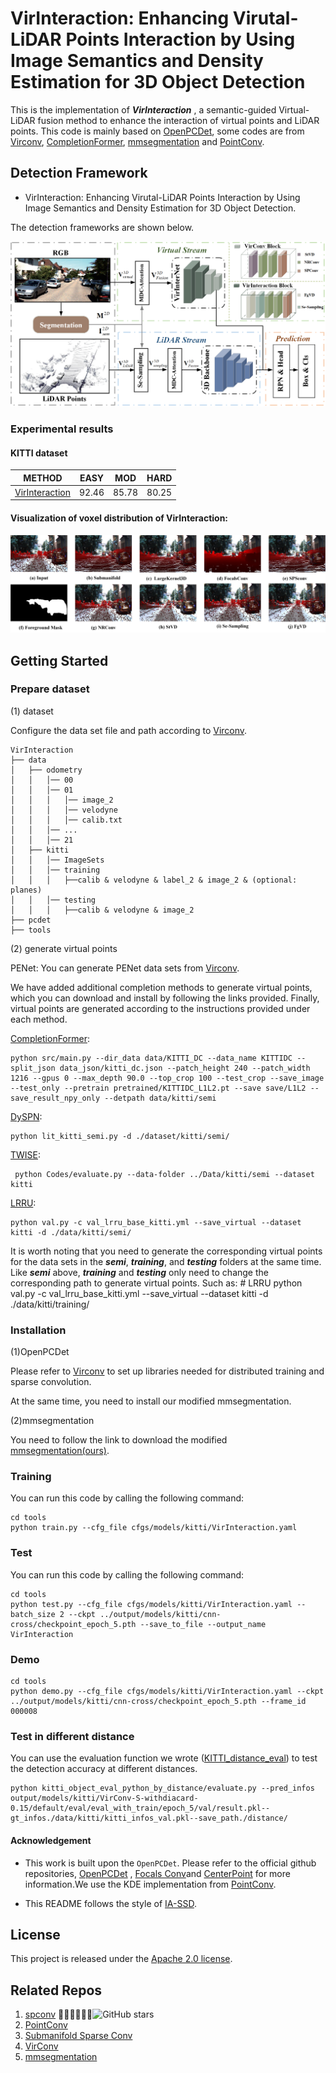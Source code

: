 # VirInteraction: Enhancing Virutal-LiDAR Points Interaction by Using Image Semantics and Density Estimation for 3D Object Detection

This is the implementation of ***VirInteraction*** ,  a semantic-guided Virtual-LiDAR fusion method to enhance the interaction of virtual points and LiDAR points. This code is mainly based on [OpenPCDet](https://github.com/open-mmlab/OpenPCDet), some codes are from [Virconv](https://github.com/hailanyi/TED), [CompletionFormer](https://github.com/youmi-zym/CompletionFormer), [mmsegmentation](https://github.com/open-mmlab/mmsegmentation/tree/main) and [PointConv](https://github.com/DylanWusee/pointconv).

## Detection Framework

* VirInteraction: Enhancing Virutal-LiDAR Points Interaction by Using Image Semantics and Density Estimation for 3D Object Detection.

The detection frameworks are shown below.

![](./tools/image/total.png)

### Experimental results

#### KITTI dataset

| METHOD                                                        | EASY  | MOD   | HARD  |
| ------------------------------------------------------------- | ----- | ----- | ----- |
| [VirInteraction](tools/cfgs/models/kitti/VirInteraction.yaml) | 92.46 | 85.78 | 80.25 |

#### Visualization of voxel distribution of VirInteraction:

![loadingag1489](./tools/image/vision_difference.png)

## Getting Started

### Prepare dataset

(1) dataset

Configure the data set file and path according to [Virconv](Virconv.md).

```
VirInteraction
├── data
│   ├── odometry
│   │   │── 00
│   │   │── 01
│   │   │   │── image_2
│   │   │   │── velodyne
│   │   │   │── calib.txt
│   │   │── ...
│   │   │── 21
│   ├── kitti
│   │   │── ImageSets
│   │   │── training
│   │   │   ├──calib & velodyne & label_2 & image_2 & (optional: planes)
│   │   │── testing
│   │   │   ├──calib & velodyne & image_2
├── pcdet
├── tools
```

(2) generate virtual points

PENet: You can generate PENet data sets from [Virconv](Virconv.md).

We have added additional completion methods to generate virtual points, which you can download and install by following the links provided. Finally, virtual points are generated according to the instructions provided under each method.

[CompletionFormer](https://pan.baidu.com/s/1GfV_PK2YVpf0Myctp0YhDA?pwd=04if):

```
python src/main.py --dir_data data/KITTI_DC --data_name KITTIDC --split_json data_json/kitti_dc.json --patch_height 240 --patch_width 1216 --gpus 0 --max_depth 90.0 --top_crop 100 --test_crop --save_image --test_only --pretrain pretrained/KITTIDC_L1L2.pt --save save/L1L2 --save_result_npy_only --detpath data/kitti/semi
```

[DySPN](https://pan.baidu.com/s/1TdF1P1NlaCaKG42eRnBV9A?pwd=jk3a): 

```
python lit_kitti_semi.py -d ./dataset/kitti/semi/
```

[TWISE](https://pan.baidu.com/s/1kLyjNsJZieyovMpqT03FKQ?pwd=cpun): 

```
 python Codes/evaluate.py --data-folder ../Data/kitti/semi --dataset kitti
```

[LRRU](https://pan.baidu.com/s/1BC2q3rcWAImIauaVVufNbA?pwd=78xc): 

```
python val.py -c val_lrru_base_kitti.yml --save_virtual --dataset kitti -d ./data/kitti/semi/
```

It is worth noting that you need to generate the corresponding virtual points for the data sets in the ***semi***, ***training***, and ***testing*** folders at the same time.  Like ***semi*** above, ***training*** and ***testing*** only need to change the corresponding path to generate virtual points. Such as:
    # LRRU
    python val.py -c val_lrru_base_kitti.yml --save_virtual --dataset kitti -d ./data/kitti/training/

### Installation

(1)OpenPCDet

Please refer to [Virconv](Virconv.md) to set up libraries needed for distributed training and sparse convolution.

At the same time, you need to install our modified mmsegmentation.

(2)mmsegmentation

You need to follow the link to download the modified [mmsegmentation(ours)](https://pan.baidu.com/s/1XK4pPRe1LBsAjuknTF1wDQ?pwd=myrk).

### Training

You can run this code by calling the following command:

```
cd tools
python train.py --cfg_file cfgs/models/kitti/VirInteraction.yaml
```

### Test

You can run this code by calling the following command:

```
cd tools
python test.py --cfg_file cfgs/models/kitti/VirInteraction.yaml --batch_size 2 --ckpt ../output/models/kitti/cnn-cross/checkpoint_epoch_5.pth --save_to_file --output_name VirInteraction
```

### Demo

```
cd tools
python demo.py --cfg_file cfgs/models/kitti/VirInteraction.yaml --ckpt ../output/models/kitti/cnn-cross/checkpoint_epoch_5.pth --frame_id 000008
```

### Test in different distance

You can use the evaluation function we wrote ([KITTI_distance_eval](https://pan.baidu.com/s/1Xl3Dqn6moiIofulQ1pd-zw?pwd=quhw)) to test the detection accuracy at different distances.

```
python kitti_object_eval_python_by_distance/evaluate.py --pred_infos output/models/kitti/VirConv-S-withdiacard-0.15/default/eval/eval_with_train/epoch_5/val/result.pkl--gt_infos./data/kitti/kitti_infos_val.pkl--save_path./distance/
```

#### Acknowledgement

* This work is built upon the `OpenPCDet`. Please refer to the official github repositories, [OpenPCDet](https://github.com/open-mmlab/OpenPCDet) , [Focals Conv](https://github.com/dvlab-research/FocalsConv/tree/master)and [CenterPoint](https://github.com/tianweiy/CenterPoint) for more information.We use the KDE implementation from [PointConv](https://github.com/DylanWusee/pointconv).

* This README follows the style of [IA-SSD](https://github.com/yifanzhang713/IA-SSD).

## License

This project is released under the [Apache 2.0 license](LICENSE).

## Related Repos

1. [spconv](https://github.com/traveller59/spconv) ![GitHub stars](https://img.shields.io/github/stars/traveller59/spconv.svg?style=flat&label=Star)
2. [PointConv](https://github.com/DylanWusee/pointconv)
3. [Submanifold Sparse Conv](https://github.com/facebookresearch/SparseConvNet)
4. [VirConv](https://github.com/hailanyi/VirConv)
5. [mmsegmentation](https://github.com/open-mmlab/mmsegmentation/tree/main)
